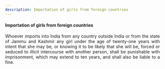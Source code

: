 ```yaml
---
description: Importation of girls from foreign countries
---
```


#### Importation of girls from foreign countries
<div style="text-align: justify">

Whoever imports into India from any country outside India or from the state of Jammu and Kashmir any girl under the age of twenty-one years with intent that she may be, or knowing it to be likely that she will be, forced or seduced to illicit intercourse with another person, shall be punishable with imprisonment, which may extend to ten years, and shall also be liable to a fine.

</div>

